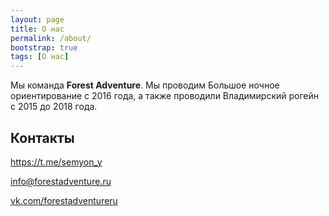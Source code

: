 ```yaml
---
layout: page
title: О нас
permalink: /about/
bootstrap: true
tags: [О нас]
---
```


Мы команда **Forest Adventure**.
Мы проводим Большое ночное ориентирование с 2016 года,
а также проводили Владимирский рогейн с 2015 до 2018 года.

Контакты
--------

<i class="fa fa-lg fa-telegram" aria-hidden="true"></i> <https://t.me/semyon_y>

<i class="fa fa-lg fa-envelope" aria-hidden="true"></i> [info@forestadventure.ru](mailto:info@forestadventure.ru)
 
<i class="fa fa-lg fa-vk" aria-hidden="true"></i> [vk.com/forestadventureru](https://vk.com/forestadventureru)

